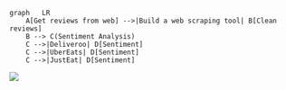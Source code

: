 ```mermaid
graph   LR
    A[Get reviews from web] -->|Build a web scraping tool| B[Clean reviews]
    B --> C(Sentiment Analysis)
    C -->|Deliveroo| D[Sentiment]
    C -->|UberEats| D[Sentiment]
    C -->|JustEat| D[Sentiment]

```

[![](https://mermaid.ink/img/eyJjb2RlIjoiZ3JhcGggICBMUlxuICAgIEFbR2V0IHJldmlld3MgZnJvbSB3ZWJdIC0tPnxCdWlsZCBhIHdlYiBzY3JhcGluZyB0b29sfCBCW0NsZWFuIHJldmlld3NdXG4gICAgQiAtLT4gQyhTZW50aW1lbnQgQW5hbHlzaXMpXG4gICAgQyAtLT58RGVsaXZlcm9vfCBEW1NlbnRpbWVudF1cbiAgICBDIC0tPnxVYmVyRWF0c3wgRFtTZW50aW1lbnRdXG4gICAgQyAtLT58SnVzdEVhdHwgRFtTZW50aW1lbnRdIiwibWVybWFpZCI6eyJ0aGVtZSI6ImRlZmF1bHQifSwidXBkYXRlRWRpdG9yIjpmYWxzZX0)](https://mermaid-js.github.io/mermaid-live-editor/#/edit/eyJjb2RlIjoiZ3JhcGggICBMUlxuICAgIEFbR2V0IHJldmlld3MgZnJvbSB3ZWJdIC0tPnxCdWlsZCBhIHdlYiBzY3JhcGluZyB0b29sfCBCW0NsZWFuIHJldmlld3NdXG4gICAgQiAtLT4gQyhTZW50aW1lbnQgQW5hbHlzaXMpXG4gICAgQyAtLT58RGVsaXZlcm9vfCBEW1NlbnRpbWVudF1cbiAgICBDIC0tPnxVYmVyRWF0c3wgRFtTZW50aW1lbnRdXG4gICAgQyAtLT58SnVzdEVhdHwgRFtTZW50aW1lbnRdIiwibWVybWFpZCI6eyJ0aGVtZSI6ImRlZmF1bHQifSwidXBkYXRlRWRpdG9yIjpmYWxzZX0)